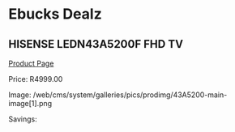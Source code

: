 
# Ebucks Dealz
## HISENSE LEDN43A5200F FHD TV
[Product Page](https://www.ebucks.com/web/shop/productSelected.do?prodId=1234189465&catId=363628262)

Price: R4999.00

Image: /web/cms/system/galleries/pics/prodimg/43A5200-main-image[1].png

Savings: 


	